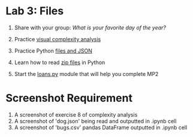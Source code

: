 # Lab 3: Files

1. Share with your group: *What is your favorite day of the year?*

2. Practice [visual complexity analysis](./big-o/README.md)

3. Practice Python [files and JSON](./files-json/README.md)

4. Learn how to read [zip files](./files-zip/README.md) in Python

5. Start the [loans.py](./loans/README.md) module that will help you complete MP2

# Screenshot Requirement
1. A screenshot of exercise 8 of complexity analysis
2. A screenshot of 'dog.json' being read and outputted in .ipynb cell
3. A screenshot of 'bugs.csv' pandas DataFrame outputted in .ipynb cell